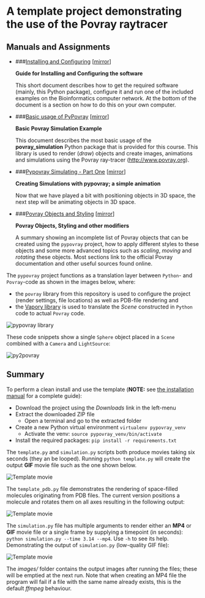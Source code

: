 # A template project demonstrating the use of the Povray raytracer

## Manuals and Assignments

* ###[Installing and Configuring](http://nbviewer.jupyter.org/urls/bitbucket.org/mkempenaar/pypovray/raw/master/manual/install_and_configure.ipynb) \[[mirror](https://bioinf.nl/~marcelk/pypovray/install_and_configure.html)\]

    **Guide for Installing and Configuring the software**  
      
    This short document describes how to get the required software (mainly, this Python package), configure it and run one of the included examples on the Bioinformatics computer network. At the bottom of the document is a section on how to do this on your own computer.

* ###[Basic usage of PyPovray](http://nbviewer.jupyter.org/urls/bitbucket.org/mkempenaar/pypovray/raw/master/manual/povray_basic.ipynb) \[[mirror](https://bioinf.nl/~marcelk/pypovray/povray_basic.html)\]

    **Basic Povray Simulation Example**  
      
    This document describes the most basic usage of the **povray_simulation** Python package that is provided for this course. This library is used to render (*draw*) objects and create images, animations and simulations using the Povray ray-tracer (http://www.povray.org).

* ###[Pypovray Simulating - Part One](http://nbviewer.jupyter.org/urls/bitbucket.org/mkempenaar/pypovray/raw/master/manual/pypovray_simulation_1.ipynb) \[[mirror](https://bioinf.nl/~marcelk/pypovray/pypovray_simulation_1.html)\]

    **Creating Simulations with pypovray; a simple animation**
    
    Now that we have played a bit with positioning objects in 3D space, the next step will be animating objects in 3D space.

* ###[Povray Objects and Styling](http://nbviewer.jupyter.org/urls/bitbucket.org/mkempenaar/pypovray/raw/master/manual/povray_objects.ipynb) \[[mirror](https://bioinf.nl/~marcelk/pypovray/povray_objects.html)\]

    **Povray Objects, Styling and other modifiers**

    A summary showing an incomplete list of Povray objects that can be created using the `pypovray` project, how to apply different styles to these objects and some more advanced topics such as *scaling*, *moving* and *rotating* these objects. Most sections link to the official Povray documentation and other useful sources found online. 

The `pypovray` project functions as a translation layer between `Python`- and `Povray`-code as shown in the images below, where:
* the `povray` library from this repository is used to configure the project (render settings, file locations) as well as PDB-file rendering and
* the [Vapory library](http://zulko.github.io/blog/2014/11/13/things-you-can-do-with-python-and-pov-ray/) is used to translate the *Scene* constructed in `Python` code to actual `Povray` code.

![pypovray library](https://bitbucket.org/mkempenaar/pypovray/raw/master/manual/files/pypovray.png)

These code snippets show a single `Sphere` object placed in a `Scene` combined with a `Camera` and `LightSource`:

![py2povray](https://bitbucket.org/mkempenaar/pypovray/raw/master/manual/files/py2povray.png)

## Summary

To perform a clean install and use the template (**NOTE:** see [the installation manual](http://nbviewer.jupyter.org/urls/bitbucket.org/mkempenaar/pypovray/raw/master/manual/install_and_configure.ipynb) for a complete guide):

* Download the project using the *Downloads* link in the left-menu
* Extract the downloaded ZIP file
    * Open a terminal and go to the extracted folder
* Create a new Python virtual environment `virtualenv pypovray_venv`
    * Activate the venv: `source pypovray_venv/bin/activate`
* Install the required packages: `pip install -r requirements.txt`

The `template.py` and `simulation.py` scripts both produce movies taking six seconds (they an be looped). Running `python template.py` will create the output **GIF** movie file such as the one shown below.

![Template movie](https://bitbucket.org/mkempenaar/pypovray/raw/master/movies/template_md.gif)

The `template_pdb.py` file demonstrates the rendering of space-filled molecules originating from PDB files. The current version positions a molecule and rotates them on all axes resulting in the following output:

![Template movie](https://bitbucket.org/mkempenaar/pypovray/raw/master/movies/rotation_md.gif)

The `simulation.py` file has multiple arguments to render either an **MP4** or **GIF** movie file or a single frame by supplying a timepoint (in seconds): `python simulation.py --time 3.14 --mp4`. Use `-h` to see its help. Demonstrating the output of `simulation.py` (low-quality GIF file):

![Template movie](https://bitbucket.org/mkempenaar/pypovray/raw/master/movies/simulation_md.gif) 

The *images/* folder contains the output images after running the files; these will be emptied at the next run. Note that when creating an MP4 file the program will fail if a file with the same name already exists, this is the default *ffmpeg* behaviour.